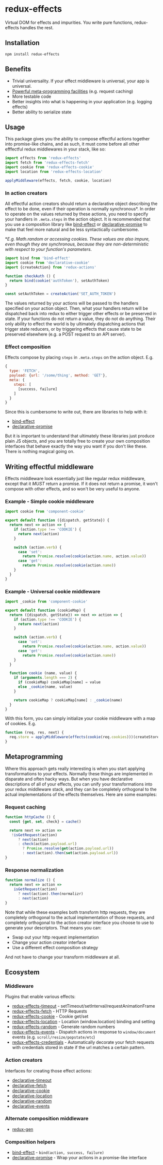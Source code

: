 # redux-effects

Virtual DOM for effects and impurities.  You write pure functions, redux-effects handles the rest.

## Installation

`npm install redux-effects`

## Benefits

  * Trivial universality.  If your effect middleware is universal, your app is universal.
  * [Powerful meta-programming facilities](#Metaprogramming) (e.g. request caching)
  * More testable code
  * Better insights into what is happening in your application (e.g. logging effects)
  * Better ability to serialize state

## Usage

This package gives you the ability to compose effectful actions together into promise-like chains, and as such, it must come before all other efffectful redux middlewares in your stack, like so:

```javascript
import effects from 'redux-effects'
import fetch from 'redux-effects-fetch'
import cookie from 'redux-effects-cookie'
import location from 'redux-effects-location'

applyMiddleware(effects, fetch, cookie, location)
```

### In action creators

All effectful action creators should return a declarative object describing the effect to be done, even if their operation is normally synchronous*.  In order to operate on the values returned by these actions, you need to specify your handlers in `.meta.steps` in the action object.  It is recommended that you use a composition library like [bind-effect](https://github.com/redux-effects/bind-effect) or [declarative-promise](https://github.com/redux-effects/declarative-promise) to make that feel more natural and be less syntactically cumbersome.

**E.g. Math.random or accessing cookies.  These values are also impure, even though they are synchronous, because they are non-deterministic with respect to your function's parameters.*

```javascript
import bind from 'bind-effect'
import cookie from 'declarative-cookie'
import {createAction} from 'redux-actions'

function checkAuth () {
  return bind(cookie('authToken'), setAuthToken)
}

const setAuthToken = createAction('SET_AUTH_TOKEN')
```

The values returned by your actions will be passed to the handlers specified on your action object.  Then, what your handlers return will be dispatched back into redux to either trigger other effects or be preserved in state.  If your functions do not return a value, they do not do anything.  Their only ability to effect the world is by ultimately dispatching actions that trigger state reducers, or by triggering effects that cause state to be preserved elsewhere (e.g. a POST request to an API server).

### Effect composition

Effects compose by placing `steps` in `.meta.steps` on the action object.  E.g.

```javascript
{
  type: 'FETCH',
  payload: {url: '/some/thing', method: 'GET'},
  meta: {
    steps: [
      [success, failure]
    ]
  }
}
```

Since this is cumbersome to write out, there are libraries to help with it:

  * [bind-effect](https://github.com/redux-effects/bind-effect)
  * [declarative-promise](https://github.com/redux-effects/declarative-promise)

But it is important to understand that ultimately these libraries just produce plain JS objects, and you are totally free to create your own composition interfaces that behave exactly the way you want if you don't like these.  There is nothing magical going on.

## Writing effectful middleware

Effects middleware look essentially just like regular redux middleware, except that it _*MUST*_ return a promise.  If it does not return a promise, it won't compose with other effects, and so won't be very useful to anyone.

### Example - Simple cookie middleware

```javascript
import cookie from 'component-cookie'

export default function ({dispatch, getState}) {
  return next => action => {
    if (action.type !== 'COOKIE') {
      return next(action)
    }

    switch (action.verb) {
      case 'set':
        return Promise.resolve(cookie(action.name, action.value))
      case 'get':
        return Promise.resolve(cookie(action.name))
    }
  }
}
```

### Example - Universal cookie middleware

```javascript
import _cookie from 'component-cookie'

export default function (cookieMap) {
  return ({dispatch, getState}) => next => action => {
    if (action.type !== 'COOKIE') {
      return next(action)
    }

    switch (action.verb) {
      case 'set':
        return Promise.resolve(cookie(action.name, action.value))
      case 'get':
        return Promise.resolve(cookie(action.name))
    }
  }

  function cookie (name, value) {
    if (arguments.length === 2) {
      if (cookieMap) cookieMap[name] = value
      else _cookie(name, value)
    }

    return cookieMap ? cookieMap[name] : _cookie(name)
  }
}
```

With this form, you can simply initialize your cookie middleware with a map of cookies.  E.g.

```javascript
function (req, res, next) {
  req.store = applyMiddleware(effects(cookie(req.cookies)))(createStore)
}
```

## Metaprogramming

Where this approach gets really interesting is when you start applying transformations to your effects.  Normally these things are implemented in disparate and often hacky ways.  But when you have declarative descriptions of all of your effects, you can unify your transformations into your redux middleware stack, and they can be completely orthogonal to the actual implementations of the effects themselves.  Here are some examples:

### Request caching

```javascript
function httpCache () {
  const {get, set, check} = cache()

  return next => action =>
   !isGetRequest(action) 
      ? next(action)
      : check(action.payload.url) 
        ? Promise.resolve(get(action.payload.url)) 
        : next(action).then(set(action.payload.url))
}
```

### Response normalization

```javascript
function normalize () {
  return next => action =>
    isGetRequest(action)
      ? next(action).then(normalizr)
      : next(action)
}
```

Note that while these examples both transform http requests, they are completely orthogonal to the actual implementation of those requests, and completely orthogonal to the action creator interface you choose to use to generate your descriptors.  That means you can:

  * Swap out your http request implementation
  * Change your action creator interface
  * Use a different effect composition strategy

And not have to change your transform middleware at all.

## Ecosystem

### Middleware

Plugins that enable various effects:

  * [redux-effects-timeout](https://github.com/redux-effects/redux-effects-timeout) - setTimeout/setInterval/requestAnimationFrame
  * [redux-effects-fetch](https://github.com/redux-effects/redux-effects-fetch) - HTTP Requests
  * [redux-effects-cookie](https://github.com/redux-effects/redux-effects-cookie) - Cookie get/set
  * [redux-effects-location](https://github.com/redux-effects/redux-effects-location) - Location (window.location) binding and setting
  * [redux-effects-random](https://github.com/redux-effects/redux-effects-random) - Generate random numbers
  * [redux-effects-events](https://github.com/redux-effects/redux-effects-events) - Dispatch actions in response to `window/document` events (e.g. `scroll/resize/popstate/etc`)
  * [redux-effects-credentials](https://github.com/redux-effects/redux-effects-credentials) - Automatically decorate your fetch requests with credentials stored in state if the url matches a certain pattern.

### Action creators

Interfaces for creating those effect actions:

  * [declarative-timeout](https://github.com/redux-effects/declarative-timeout)
  * [declarative-fetch](https://github.com/redux-effects/declarative-fetch)
  * [declarative-cookie](https://github.com/redux-effects/declarative-cookie)
  * [declarative-location](https://github.com/redux-effects/declarative-location)
  * [declarative-random](https://github.com/redux-effects/declarative-random)
  * [declarative-events](https://github.com/redux-effects/declarative-events)

### Alternate composition middleware

  * [redux-gen](https://github.com/weo-edu/redux-gen)

### Composition helpers

  * [bind-effect](https://github.com/redux-effects/bind-effect) - `bind(action, success, failure)`
  * [declarative-promise](https://github.com/redux-effects/declarative-promise) - Wrap your actions in a promise-like interface
